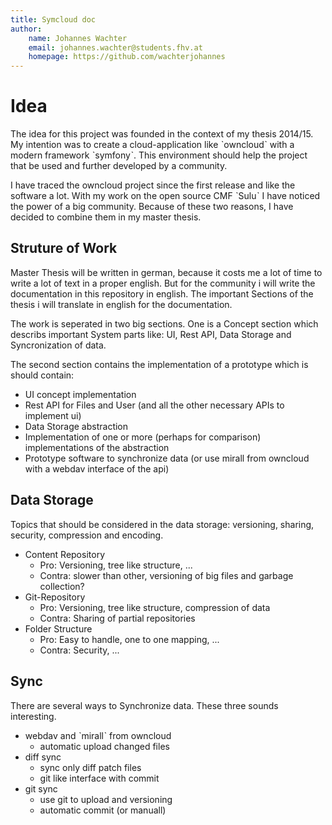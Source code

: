 ```yaml
---
title: Symcloud doc
author:
	name: Johannes Wachter
	email: johannes.wachter@students.fhv.at
	homepage: https://github.com/wachterjohannes
---
```


# Idea

The idea for this project was founded in the context of my thesis 2014/15. My intention was to create a cloud-application like ˋowncloudˋ with a modern framework ˋsymfonyˋ. This environment should help the project that be used and further developed by a community.

I have traced the owncloud project since the first release and like the software a lot. With my work on the open source CMF ˋSuluˋ I have noticed the power of a big community. Because of these two reasons, I have decided to combine them in my master thesis.

## Struture of Work

Master Thesis will be written in german, because it costs me a lot of time to write a lot of text in a proper english. But for the community i will write the documentation in this repository in english.
The important Sections of the thesis i will translate in english for the documentation.

The work is seperated in two big sections. One is a Concept section which describs important System parts like: UI, Rest API, Data Storage and Syncronization of data.

The second section contains the implementation of a prototype which is should contain:

* UI concept implementation
* Rest API for Files and User (and all the other necessary APIs to implement ui)
* Data Storage abstraction
* Implementation of one or more (perhaps for comparison) implementations of the abstraction
* Prototype software to synchronize data (or use mirall from owncloud with a webdav interface of the api)

## Data Storage

Topics that should be considered in the data storage: versioning, sharing, security, compression and encoding.

* Content Repository
	+ Pro: Versioning, tree like structure, ...
	+ Contra: slower than other, versioning of big files and garbage collection?
* Git-Repository
	+ Pro: Versioning, tree like structure, compression of data 
	+ Contra: Sharing of partial repositories
* Folder Structure
	+ Pro: Easy to handle, one to one mapping, ...
	+ Contra: Security, ...

## Sync

There are several ways to Synchronize data. These three sounds interesting.

* webdav and ˋmirallˋ from owncloud
	+ automatic upload changed files
* diff sync
	+ sync only diff patch files
	+ git like interface with commit
* git sync
	+ use git to upload and versioning
	+ automatic commit (or manuall)
